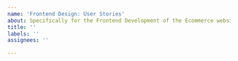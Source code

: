 ```yaml
---
name: 'Frontend Design: User Stories'
about: Specifically for the Frontend Development of the Ecommerce website.
title: ''
labels: ''
assignees: ''

---
```




